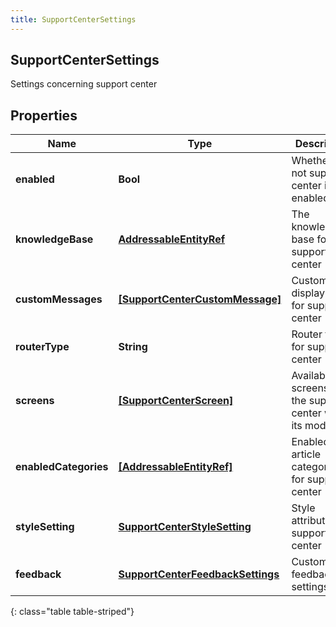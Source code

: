 ```yaml
---
title: SupportCenterSettings
---
```

## SupportCenterSettings
Settings concerning support center

## Properties

|Name | Type | Description | Notes|
|------------ | ------------- | ------------- | -------------|
| **enabled** | **Bool** | Whether or not support center is enabled | [optional] |
| **knowledgeBase** | [**AddressableEntityRef**](AddressableEntityRef.html) | The knowledge base for support center | [optional] |
| **customMessages** | [**[SupportCenterCustomMessage]**](SupportCenterCustomMessage.html) | Customizable display texts for support center | [optional] |
| **routerType** | **String** | Router type for support center | [optional] |
| **screens** | [**[SupportCenterScreen]**](SupportCenterScreen.html) | Available screens for the support center with its modules | [optional] |
| **enabledCategories** | [**[AddressableEntityRef]**](AddressableEntityRef.html) | Enabled article categories for support center | [optional] |
| **styleSetting** | [**SupportCenterStyleSetting**](SupportCenterStyleSetting.html) | Style attributes for support center | [optional] |
| **feedback** | [**SupportCenterFeedbackSettings**](SupportCenterFeedbackSettings.html) | Customer feedback settings | [optional] |
{: class="table table-striped"}


